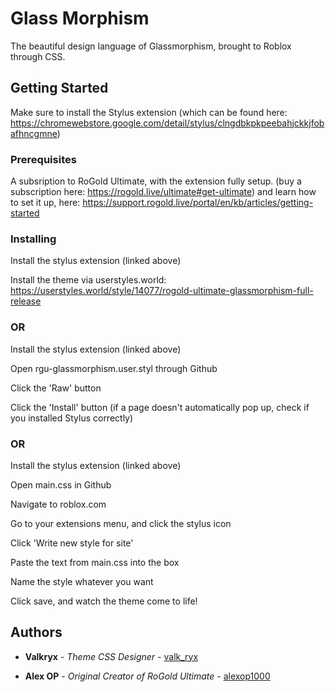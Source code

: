 # Glass Morphism

The beautiful design language of Glassmorphism, brought to Roblox through CSS.

## Getting Started

Make sure to install the Stylus extension (which can be found here: https://chromewebstore.google.com/detail/stylus/clngdbkpkpeebahjckkjfobafhncgmne)

### Prerequisites

A subsription to RoGold Ultimate, with the extension fully setup. (buy a subscription here: https://rogold.live/ultimate#get-ultimate) and learn how to set it up, here: https://support.rogold.live/portal/en/kb/articles/getting-started 

### Installing

Install the stylus extension (linked above)

Install the theme via userstyles.world: https://userstyles.world/style/14077/rogold-ultimate-glassmorphism-full-release

### OR

Install the stylus extension (linked above)

Open rgu-glassmorphism.user.styl through Github

Click the 'Raw' button

Click the 'Install' button (if a page doesn't automatically pop up, check if you installed Stylus correctly)

### OR

Install the stylus extension (linked above)

Open main.css in Github

Navigate to roblox.com

Go to your extensions menu, and click the stylus icon

Click 'Write new style for site'

Paste the text from main.css into the box

Name the style whatever you want

Click save, and watch the theme come to life!

## Authors

* **Valkryx** - *Theme CSS Designer* - [valk_ryx](https://github.com/valk-ryx)

* **Alex OP** - *Original Creator of RoGold Ultimate* - [alexop1000](https://github.com/alexop1000)
